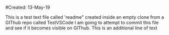 #Created: 13-May-19

This is a test text file called 'readme" created inside an empty clone from a GIThub repo called TestVSCode
I am going to attempt to commit this file and see if it becomes visible on GIThub.
 This is an additional line of text